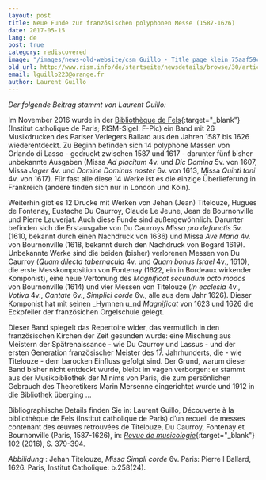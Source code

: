 ```yaml
---
layout: post
title: Neue Funde zur französischen polyphonen Messe (1587-1626)
date: 2017-05-15
lang: de
post: true
category: rediscovered
image: "/images/news-old-website/csm_Guillo_-_Title_page_klein_75aaf59cd6.jpg"
old_url: http://www.rism.info/de/startseite/newsdetails/browse/30/article/64/new-findings-on-french-polyphonic-masses-1587-1626.html
email: lguillo223@orange.fr
author: Laurent Guillo
---
```


_Der folgende Beitrag stammt von Laurent Guillo:_

Im November 2016 wurde in der [Bibliothèque de Fels](http://www.icp.fr/){:target="_blank"} (Institut catholique de Paris; RISM-Sigel: F-Pic) ein Band mit 26 Musikdrucken des Pariser Verlegers Ballard aus den Jahren 1587 bis 1626 wiederentdeckt. Zu Beginn befinden sich 14 polyphone Massen von Orlando di Lasso - gedruckt zwischen 1587 und 1617 - darunter fünf bisher unbekannte Ausgaben (Missa _Ad placitum_ 4v. und _Dic Domina_ 5v. von 1607, Missa _Jager_ 4v. und _Domine Dominus noster_ 6v. von 1613, Missa _Quinti toni_ 4v. von 1617). Für fast alle diese 14 Werke ist es die einzige Überlieferung in Frankreich (andere finden sich nur in London und Köln).

Weiterhin gibt es 12 Drucke mit Werken von Jehan (Jean) Titelouze, Hugues de Fontenay, Eustache Du Caurroy, Claude Le Jeune, Jean de Bournonville und Pierre Lauverjat. Auch diese Funde sind außergewöhnlich. Darunter befinden sich die Erstausgabe von Du Caurroys _Missa pro defunctis_ 5v. (1610, bekannt durch einen Nachdruck von 1636) und Missa _Ave Maria_ 4v. von Bournonville (1618, bekannt durch den Nachdruck von Bogard 1619). Unbekannte Werke sind die beiden (bisher) verlorenen Messen von Du Caurroy (_Quam dilecta tabernacula_ 4v. und _Quam bonus Israel_ 4v., 1610), die erste Messkomposition von Fontenay (1622, ein in Bordeaux wirkender Komponist), eine neue Vertonung des _Magnificat secundum octo modos_ von Bournonville (1614) und vier Messen von Titelouze (_In ecclesia_ 4v., _Votiva_ 4v., _Cantate_ 6v., _Simplici corde_ 6v., alle aus dem Jahr 1626). Dieser Komponist hat mit seinen _Hymnen u_nd _Magnificat_ von 1623 und 1626 die Eckpfeiler der französichen Orgelschule gelegt.

Dieser Band spiegelt das Repertoire wider, das vermutlich in den französischen Kirchen der Zeit gesunden wurde: eine Mischung aus Meistern der Spätrenaissance - wie Du Caurroy und Lassus - und der ersten Generation französischer Meister des 17. Jahrhunderts, die - wie Titelouze - dem barocken Einfluss gefolgt sind. Der Grund, warum dieser Band bisher nicht entdeckt wurde, bleibt im vagen verborgen: er stammt aus der Musikbibliothek der Minims von Paris, die zum persönlichen Gebrauch des Theoretikers Marin Mersenne eingerichtet wurde und 1912 in die Bibliothek überging ...

Bibliographische Details finden Sie in: Laurent Guillo, Découverte à la bibliothèque de Fels (Institut catholique de Paris) d’un recueil de messes contenant des œuvres retrouvées de Titelouze, Du Caurroy, Fontenay et Bournonville (Paris, 1587-1626), in: [_Revue de musicologie_](http://www.sfmusicologie.fr/index.php?id=64){:target="_blank"} 102 (2016), S. 379-394.

_Abbilidung_ : Jehan Titelouze, _Missa Simpli corde_ 6v. Paris: Pierre I Ballard, 1626. Paris, Institut Catholique: b.258(24).

